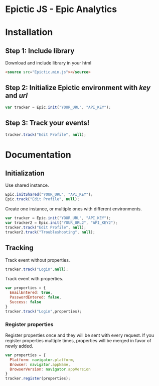 # Epictic JS - Epic Analytics

# Installation
## Step 1: Include library

Download and include library in your html
```html
<source src="Epictic.min.js"></source>
```

## Step 2: Initialize Epictic environment with *key* and *url*
```javascript
var tracker = Epic.init("YOUR_URL", "API_KEY");
```

## Step 3: Track your events!
```javascript
tracker.track("Edit Profile", null);
```

# Documentation
## Initialization

Use shared instance.
```javascript
Epic.initShared("YOUR_URL", "API_KEY");
Epic.track("Edit Profile", null);
```
Create one instance, or multiple ones with different environments.
```javascript
var tracker = Epic.init("YOUR_URL", "API_KEY");
var tracker2 = Epic.init("YOUR_URL2", "API_KEY2");
tracker.track("Edit Profile", null);
tracker2.track("Troubleshooting", null);
```

## Tracking

Track event without properties.
```javascript
tracker.track("Login",null);
```
Track event with properties.
```javascript
var properties = {
  EmailEntered: true,
  PasswordEntered: false,
  Success: false 
}
tracker.track("Login",properties);
```

### Register properties 
Register properties once and they will be sent with every request. If you register properties multiple times, properties will be merged in favor of newly added.
```javascript
var properties = {
  Platform: navigator.platform,
  Browser: navigator.appName,
  BrowserVersion: navigator.appVersion
}
tracker.register(properties);
```
